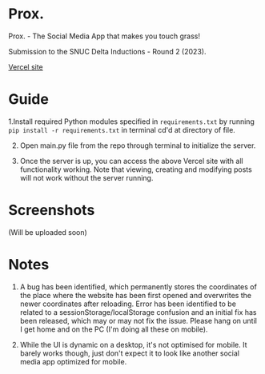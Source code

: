 # Prox.
Prox. - The Social Media App that makes you touch grass!

Submission to the SNUC Delta Inductions - Round 2 (2023).

[Vercel site](https://prox-by-hotaru.vercel.app/)

# Guide
1.Install required Python modules specified in ```requirements.txt``` by running ```pip install -r requirements.txt``` in terminal cd'd at directory of file.

2. Open main.py file from the repo through terminal to initialize the server.

3. Once the server is up, you can access the above Vercel site with all functionality working. Note that viewing, creating and modifying posts will not work without the server running.

# Screenshots
(Will be uploaded soon)

# Notes
1. A bug has been identified, which permanently stores the coordinates of the place where the website has been first opened and overwrites the newer coordinates after reloading. Error has been identified to be related to a sessionStorage/localStorage confusion and an initial fix has been released, which may or may not fix the issue. Please hang on until I get home and on the PC (I'm doing all these on mobile).

2. While the UI is dynamic on a desktop, it's not optimised for mobile. It barely works though, just don't expect it to look like another social media app optimized for mobile.
